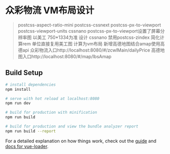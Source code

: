 # 众彩物流 VM布局设计

> postcss-aspect-ratio-mini  postcss-cssnext  postcss-px-to-viewport postcss-viewport-units cssnano
postcss-px-to-viewport设置了屏幕分辨率图 以美工 750*1334为准 设计
cssnano 禁用postcss-zindex
>简化计算rem 单位直接复用美工图 计算为vm布局
>新增高德地图结合amap使用高德api
>众彩物流入口http://localhost:8080/#/zcwlMain/dailyPrice
>高德地图入口http://localhost:8080/#/map/lbsAmap

## Build Setup

``` bash
# install dependencies
npm install

# serve with hot reload at localhost:8080
npm run dev

# build for production with minification
npm run build

# build for production and view the bundle analyzer report
npm run build --report
```

For a detailed explanation on how things work, check out the [guide](http://vuejs-templates.github.io/webpack/) and [docs for vue-loader](http://vuejs.github.io/vue-loader).
